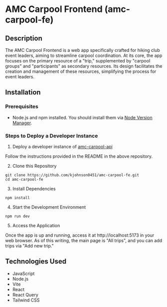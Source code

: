 # AMC Carpool Frontend (amc-carpool-fe)

## Description

The AMC Carpool Frontend is a web app specifically crafted for hiking club event leaders, aiming to streamline carpool coordination. At its core, the app focuses on the primary resource of a "trip," supplemented by "carpool groups" and "participants" as secondary resources. Its design facilitates the creation and management of these resources, simplifying the process for event leaders.

## Installation

### Prerequisites

- Node.js and npm installed. You should install them via [Node Version Manager](https://github.com/nvm-sh/nvm).

### Steps to Deploy a Developer Instance

1. Deploy a developer instance of [amc-carpool-api](https://github.com/kjohnson0451/amc-carpool-api)

Follow the instructions provided in the README in the above repository.

2. Clone this Repository

```
git clone https://github.com/kjohnson0451/amc-carpool-fe.git
cd amc-carpool-fe
```

3. Install Dependencies

```
npm install
```

4. Start the Development Environment

```
npm run dev
```

5. Access the Application

Once the app is up and running, access it at http://localhost:5173 in your web browser. As of this writing, the main page is "All trips", and you can add trips via "Add new trip."

## Technologies Used

- JavaScript
- Node.js
- Vite
- React
- React Query
- Tailwind CSS
